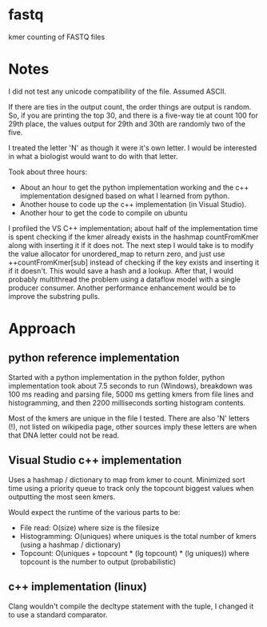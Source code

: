 # fastq
kmer counting of FASTQ files

# Notes

I did not test any unicode compatibility of the file.  Assumed ASCII.

If there are ties in the output count, the order things are output is random.  So, if you are printing the top 30, and there is a five-way tie at count 100 for 29th place, the values output for 29th and 30th are randomly two of the five.

I treated the letter 'N' as though it were it's own letter.  I would be interested in what a biologist would want to do with that letter.

Took about three hours:
* About an hour to get the python implementation working and the c++ implementation designed based on
what I learned from python.
* Another house to code up the c++ implementation (in Visual Studio).
* Another hour to get the code to compile on ubuntu

I profiled the VS C++ implementation; about half of the implementation
time is spent checking if the kmer already exists in the hashmap
countFromKmer along with inserting it if it does not.  The next step I
would take is to modify the value allocator for unordered_map to
return zero, and just use ++countFromKmer[sub] instead of checking if
the key exists and inserting it if it doesn't.  This would save a hash
and a lookup.  After that, I would probably multithread the problem
using a dataflow model with a single producer consumer.  Another
performance enhancement would be to improve the substring pulls.

# Approach 

## python reference implementation

Started with a python implementation in the python folder, python
implementation took about 7.5 seconds to run (Windows), breakdown was
100 ms reading and parsing file, 5000 ms getting kmers from file lines
and histogramming, and then 2200 milliseconds sorting histogram
contents.

Most of the kmers are unique in the file I tested.  There are also 'N' letters (!), not listed on wikipedia page, other sources imply these letters are when that DNA letter could not be read.

## Visual Studio c++ implementation

Uses a hashmap / dictionary to map from kmer to count.  Minimized sort
time using a priority queue to track only the topcount biggest values
when outputting the most seen kmers.

Would expect the runtime of the various parts to be:

* File read: O(size) where size is the filesize
* Histogramming: O(uniques) where uniques is the total number of kmers (using a hashmap / dictionary)
* Topcount: O(uniques + topcount * (lg topcount) * (lg uniques)) where topcount is the number to output (probabilistic)

## c++ implementation (linux)

Clang wouldn't compile the decltype statement with the tuple, I
changed it to use a standard comparator.